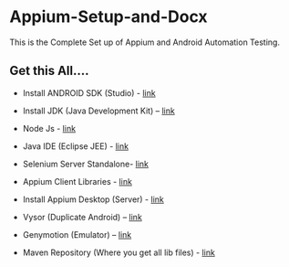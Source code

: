 # Appium-Setup-and-Docx
This is the Complete Set up of Appium and Android Automation Testing.


## Get this All....

- Install ANDROID SDK (Studio) - [link](https://developer.android.com/studio)
- Install JDK (Java Development Kit) – [link](https://www.java.com/en/download/)
- Node Js - [link](https://nodejs.org/en/download/)
- Java IDE (Eclipse JEE) - [link](https://www.eclipse.org/downloads/packages/release/kepler/sr2/eclipse-ide-java-ee-developers)
- Selenium Server Standalone- [link](https://www.selenium.dev/downloads/)
- Appium Client Libraries - [link](https://appium.io/downloads.html)
- Install Appium Desktop (Server) - [link](https://appium.io/)
- Vysor (Duplicate Android) – [link](https://vysor.io/download/)
- Genymotion (Emulator) – [link](https://www.genymotion.com/fun-zone/)


- Maven Repository (Where you get all lib files) - [link](https://mvnrepository.com/)